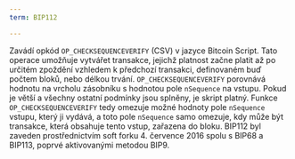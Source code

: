 ```yaml
---
term: BIP112

---
```

Zavádí opkód `OP_CHECKSEQUENCEVERIFY` (CSV) v jazyce Bitcoin Script. Tato operace umožňuje vytvářet transakce, jejichž platnost začne platit až po určitém zpoždění vzhledem k předchozí transakci, definovaném buď počtem bloků, nebo délkou trvání. `OP_CHECKSEQUENCEVERIFY` porovnává hodnotu na vrcholu zásobníku s hodnotou pole `nSequence` na vstupu. Pokud je větší a všechny ostatní podmínky jsou splněny, je skript platný. Funkce `OP_CHECKSEQUENCEVERIFY` tedy omezuje možné hodnoty pole `nSequence` vstupu, který ji vydává, a toto pole `nSequence` samo omezuje, kdy může být transakce, která obsahuje tento vstup, zařazena do bloku. BIP112 byl zaveden prostřednictvím soft forku 4. července 2016 spolu s BIP68 a BIP113, poprvé aktivovanými metodou BIP9.